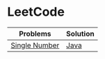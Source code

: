 # LeetCode





| Problems                                                     | Solution                                                     |
| ------------------------------------------------------------ | ------------------------------------------------------------ |
| [Single Number](./card/top-interview-questions-easy/array/SingleNumber) | [Java](./card/top-interview-questions-easy/array/SingleNumber/JAVA.java) |



